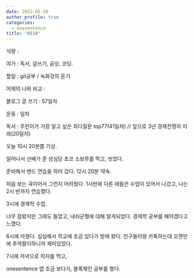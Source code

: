 ```yaml
---
date: 2022-05-10
author_profile: true
categories:
  - onesentence
title: "0510"
---
```


식량 : 

여가 : 독서, 글쓰기, 공상, 코딩.

할일 : git공부 / 녹화강의 듣기

어제의 나와 비교 : 


블로그 글 쓰기 : 57일차

운동 : 일차

독서 : 주린이가 가장 알고 싶은 최다질문 top77(41일차)  // 앞으로 3년 경제전쟁의 미래(20일차)

오늘 10시 20분쯤 기상.

일어나서 선배가 준 성심당 초코 소보루를 먹고, 씻었다.

준비해서 밴드 연습을 하러 갔다. 12시 20분 약속.

처음 보는 곡이어서 그런지 어려웠다. 1시반에 다른 애들은 수업이 있어서 나갔고, 나는 2시 반까지 연습했다.

3시에 경제학 수업.

너무 잠왔지만 그래도 들었고, 내쉬균형에 대해 알게되었다. 경제학 공부를 해야겠다고 느꼈다.

6시에 마쳤다. 심심해서 학교에 조금 있다가 방에 왔다. 친구들이랑 카톡하는데 오랜만에 추억팔이하니까 재미있었다.

7시에 저녁으로 피자를 먹고, 

onesentence 앱 조금 보다가, 블록체인 공부를 했다.


